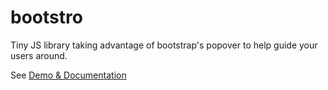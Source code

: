bootstro
========

Tiny JS library taking advantage of bootstrap's popover to help guide your users around.

See <a href='http://clu3.github.com/bootstro.js'>Demo & Documentation</a>
